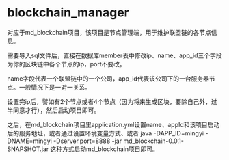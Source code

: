 # blockchain_manager

对应于md_blockchain项目，该项目是节点管理端，用于维护联盟链的各节点信息。

需要导入sql文件后，直接在数据库member表中修改ip、name、app_id三个字段为你的区块链中各个节点的ip，port不要改。

name字段代表一个联盟链中的一个公司，app_id代表该公司下的一台服务器节点。一般情况下是一对一关系。

设置完ip后，譬如有2个节点或者4个节点（因为将来生成区块，要除自己外，过半同意才行），然后启动项目即可。

之后，在md_blockchain项目里application.yml设置name、appId和该项目启动后的服务地址，或者通过设置环境变量方式、或者 java -DAPP_ID=mingyi -DNAME=mingyi -Dserver.port=8888 -jar md_blockchain-0.0.1-SNAPSHOT.jar 这种方式启动md_blockchain项目即可。

